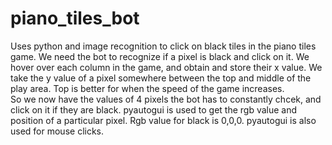 # piano_tiles_bot
Uses python and image recognition to click on black tiles in the piano tiles game. 
We need the bot to recognize if a pixel is black and click on it. 
We hover over each column in the game, and obtain and store their x value. 
We take the y value of a pixel somewhere between the top and middle of the play area. 
Top is better for when the speed of the game increases.  
So we now have the values of 4 pixels the bot has to constantly chcek, and click on it if they are black.
pyautogui is used to get the rgb value and position of a particular pixel. Rgb value for black is 0,0,0.
pyautogui is also used for mouse clicks. 

